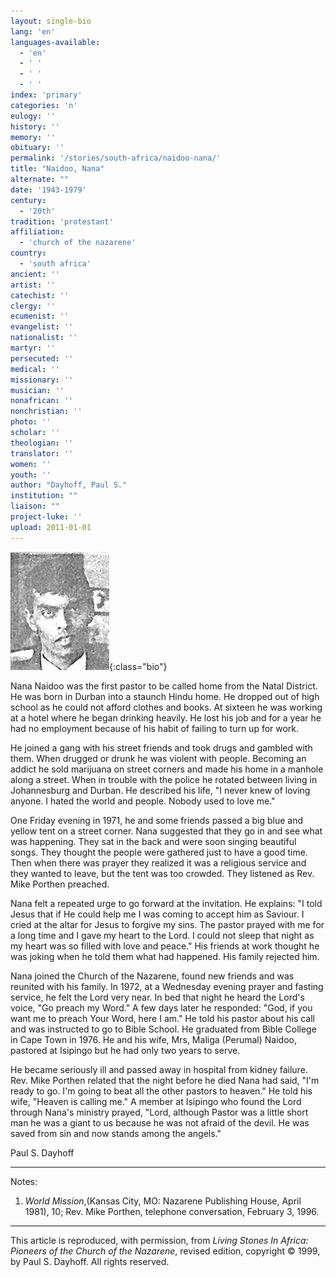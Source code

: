 ```yaml
---
layout: single-bio
lang: 'en'
languages-available:
  - 'en'
  - ' '
  - ' '
  - ' '
index: 'primary'
categories: 'n'
eulogy: ''
history: ''
memory: ''
obituary: ''
permalink: '/stories/south-africa/naidoo-nana/'
title: "Naidoo, Nana"
alternate: ""
date: '1943-1979'
century:
  - '20th'
tradition: 'protestant'
affiliation:
  - 'church of the nazarene'
country:
  - 'south africa'
ancient: ''
artist: ''
catechist: ''
clergy: ''
ecumenist: ''
evangelist: ''
nationalist: ''
martyr: ''
persecuted: ''
medical: ''
missionary: ''
musician: ''
nonafrican: ''
nonchristian: ''
photo: ''
scholar: ''
theologian: ''
translator: ''
women: ''
youth: ''
author: "Dayhoff, Paul S."
institution: ""
liaison: ""
project-luke: ''
upload: 2011-01-01
---
```


![Nana Naidoo](/images/bio-pics/southafrica/naidoo-nana/naidoo_nana.jpg){:class="bio"}

Nana Naidoo was the first pastor to be called home from the Natal District.  He was born in Durban into a staunch Hindu home.  He dropped out of high school as he could not afford clothes and books.  At sixteen he was working at a hotel where he began drinking heavily.  He lost his job and for a year he had no employment because of his habit of failing to turn up for work.

He joined a gang with his street friends and took drugs and gambled with them.  When drugged or drunk he was violent with people.  Becoming an addict he sold marijuana on street corners and made his home in a manhole along a street.  When in trouble with the police he rotated between living in Johannesburg and Durban.  He described his life, "I never knew of loving anyone.  I hated the world and people.  Nobody used to love me."

One Friday evening in 1971, he and some friends passed a big blue and yellow tent on a street corner.  Nana suggested that they go in and see what was happening.  They sat in the back and were soon singing beautiful songs.  They thought the people were gathered just to have a good time.  Then when there was prayer they realized it was a religious service and they wanted to leave, but the tent was too crowded.  They listened as Rev. Mike Porthen preached.

Nana felt a repeated urge to go forward at the invitation.  He explains:  "I told Jesus that if He could help me I was coming to accept him as Saviour.  I cried at the altar for Jesus to forgive my sins.  The pastor prayed with me for a long time and I gave my heart to the Lord.  I could not sleep that night as my heart was so filled with love and peace."  His friends at work thought he was joking when he told them what had happened. His family rejected him.

Nana joined the Church of the Nazarene, found new friends and was reunited with his family.   In 1972, at a Wednesday evening prayer and fasting service, he felt the Lord very near.  In bed that night he heard the Lord's voice, "Go preach my Word."  A few days later he responded: "God, if you want me to preach Your Word, here I am."  He told his pastor about his call and was instructed to go to Bible School. He graduated from Bible College in Cape Town in 1976.  He and his wife, Mrs, Maliga (Perumal) Naidoo, pastored at Isipingo but he had only two years to serve.

He became seriously ill and passed away in hospital from kidney failure.  Rev. Mike Porthen related that the night before he died Nana had said, "I'm ready to go.  I'm going to beat all the other pastors to heaven."  He told his wife, "Heaven is calling me."  A member at Isipingo who found the Lord through Nana's ministry prayed, "Lord, although Pastor was a little short man he was a giant to us because he was not afraid of the devil.  He was saved from sin and now stands among the angels."

Paul S. Dayhoff

---

Notes:

1. *World Mission*,(Kansas City, MO: Nazarene Publishing House, April 1981), 10;  Rev. Mike Porthen, telephone conversation, February 3, 1996.

---

This article is reproduced, with permission, from *Living Stones In Africa: Pioneers of the Church of the Nazarene*, revised edition, copyright &copy; 1999, by Paul S. Dayhoff.  All rights reserved.